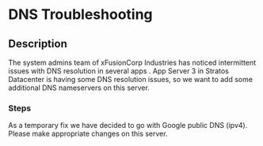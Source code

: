 # DNS Troubleshooting

## Description

The system admins team of xFusionCorp Industries has noticed intermittent issues with DNS resolution in several apps . App Server 3 in Stratos Datacenter is having some DNS resolution issues, so we want to add some additional DNS nameservers on this server.  

### Steps

As a temporary fix we have decided to go with Google public DNS (ipv4). Please make appropriate changes on this server.
